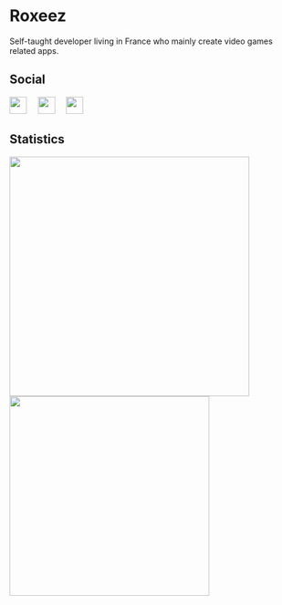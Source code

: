 # Roxeez
Self-taught developer living in France who mainly create video games related apps.

## Social

<img src="https://img.shields.io/badge/-@Roxeez-%23181717?style=flat-square&logo=github" height="30"> &nbsp; &nbsp;
<img src="https://img.shields.io/badge/-@Roxeez-orange?style=flat-square&logo=gitlab" height="30"> &nbsp; &nbsp;
<img src="https://img.shields.io/badge/-Roxeez%233662-%232c2f33?style=flat-square&logo=discord" height="30">

## Statistics
<img width="420" src="https://github-readme-stats.vercel.app/api?username=roxeez&theme=react&show_icons=true&hide_border=true&include_all_commits=true&custom_title=My%20Github%20Stats"/> <img width="350" src="https://github-readme-stats.vercel.app/api/top-langs/?username=roxeez&layout=compact&theme=react&hide_border=true&langs_count=6"/>
